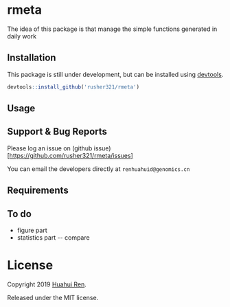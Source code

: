 rmeta
=======

The idea of this package is that manage the simple functions generated in daily work 

Installation
------------

This package is still under development, but can be installed using [devtools](http://cran.r-project.org/web/packages/devtools/index.html).

``` r
devtools::install_github('rusher321/rmeta')
```

Usage
-----
Support & Bug Reports
----------------------

Please log an issue on (github issue)[https://github.com/rusher321/rmeta/issues]

You can email the  developers directly at `renhuahuid@genomics.cn`

Requirements
--------------------

## To do

- figure part
- statistics part
  -- compare 

# License

Copyright 2019 [Huahui Ren](https://github.com/rusher32).

Released under the MIT license.
